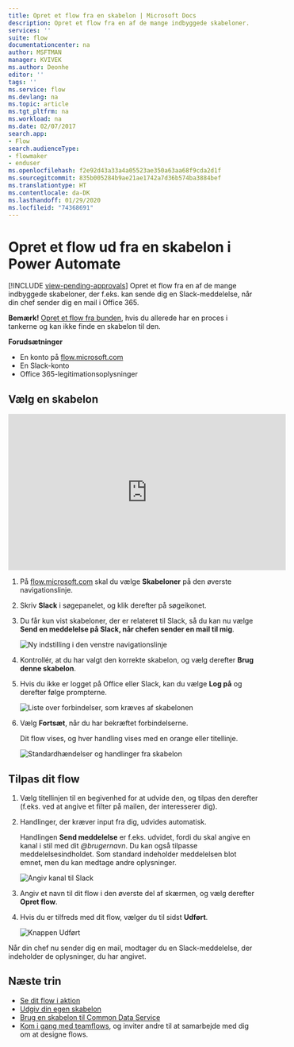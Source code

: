 ```yaml
---
title: Opret et flow fra en skabelon | Microsoft Docs
description: Opret et flow fra en af de mange indbyggede skabeloner.
services: ''
suite: flow
documentationcenter: na
author: MSFTMAN
manager: KVIVEK
ms.author: Deonhe
editor: ''
tags: ''
ms.service: flow
ms.devlang: na
ms.topic: article
ms.tgt_pltfrm: na
ms.workload: na
ms.date: 02/07/2017
search.app:
- Flow
search.audienceType:
- flowmaker
- enduser
ms.openlocfilehash: f2e92d43a33a4a05523ae350a63aa68f9cda2d1f
ms.sourcegitcommit: 835b005284b9ae21ae1742a7d36b574ba3884bef
ms.translationtype: HT
ms.contentlocale: da-DK
ms.lasthandoff: 01/29/2020
ms.locfileid: "74368691"
---
```

# <a name="create-a-flow-from-a-template-in-power-automate"></a>Opret et flow ud fra en skabelon i Power Automate
[!INCLUDE [view-pending-approvals](includes/cc-rebrand.md)]
Opret et flow fra en af de mange indbyggede skabeloner, der f.eks. kan sende dig en Slack-meddelelse, når din chef sender dig en mail i Office 365.

**Bemærk!** [Opret et flow fra bunden](get-started-logic-flow.md), hvis du allerede har en proces i tankerne og kan ikke finde en skabelon til den.

**Forudsætninger**

* En konto på [flow.microsoft.com](https://flow.microsoft.com)
* En Slack-konto
* Office 365-legitimationsoplysninger

## <a name="choose-a-template"></a>Vælg en skabelon
<iframe width="560" height="315" src="https://www.youtube.com/embed/ZJK8cYdjAic?list=PL8nfc9haGeb55I9wL9QnWyHp3ctU2_ThF" frameborder="0" allowfullscreen></iframe>

1. På [flow.microsoft.com](https://flow.microsoft.com) skal du vælge **Skabeloner** på den øverste navigationslinje.
2. Skriv **Slack** i søgepanelet, og klik derefter på søgeikonet.
3. Du får kun vist skabeloner, der er relateret til Slack, så du kan nu vælge **Send en meddelelse på Slack, når chefen sender en mail til mig**.
   
    ![Ny indstilling i den venstre navigationslinje](./media/get-started-logic-template/select-template.png)
4. Kontrollér, at du har valgt den korrekte skabelon, og vælg derefter **Brug denne skabelon**.
5. Hvis du ikke er logget på Office eller Slack, kan du vælge **Log på** og derefter følge prompterne.
   
    ![Liste over forbindelser, som kræves af skabelonen](./media/get-started-logic-template/confirm-connections.png)
6. Vælg **Fortsæt**, når du har bekræftet forbindelserne.
   
    Dit flow vises, og hver handling vises med en orange eller titellinje.
   
    ![Standardhændelser og handlinger fra skabelon](./media/get-started-logic-template/template-default.png)

## <a name="customize-your-flow"></a>Tilpas dit flow
1. Vælg titellinjen til en begivenhed for at udvide den, og tilpas den derefter (f.eks. ved at angive et filter på mailen, der interesserer dig).
2. Handlinger, der kræver input fra dig, udvides automatisk.
   
    Handlingen **Send meddelelse** er f.eks. udvidet, fordi du skal angive en kanal i stil med dit *\@brugernavn*. Du kan også tilpasse meddelelsesindholdet. Som standard indeholder meddelelsen blot emnet, men du kan medtage andre oplysninger.
   
    ![Angiv kanal til Slack](./media/get-started-logic-template/specify-keyword.png)
3. Angiv et navn til dit flow i den øverste del af skærmen, og vælg derefter **Opret flow**.
4. Hvis du er tilfreds med dit flow, vælger du til sidst **Udført**.
   
    ![Knappen Udført](./media/get-started-logic-template/done.png)

Når din chef nu sender dig en mail, modtager du en Slack-meddelelse, der indeholder de oplysninger, du har angivet.

## <a name="next-steps"></a>Næste trin
* [Se dit flow i aktion](see-a-flow-run.md)
* [Udgiv din egen skabelon](publish-a-template.md)
* [Brug en skabelon til Common Data Service](common-data-model-intro.md)
* [Kom i gang med teamflows](create-team-flows.md), og inviter andre til at samarbejde med dig om at designe flows.

